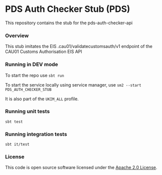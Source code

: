 
# PDS Auth Checker Stub (PDS)

This repository contains the stub for the pds-auth-checker-api

### Overview

This stub imitates the EIS .cau01/validatecustomsauth/v1 endpoint of the CAU01 Customs Authorisation EIS API

### Running in DEV mode

To start the repo use `sbt run`

To start the service locally using service manager, use `sm2 --start PDS_AUTH_CHECKER_STUB`

It is also part of the `UKIM_ALL` profile.

### Running unit tests

    sbt test

### Running integration tests

    sbt it/test

### License

This code is open source software licensed under the [Apache 2.0 License]("http://www.apache.org/licenses/LICENSE-2.0.html").
